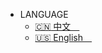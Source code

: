 <!-- _navbar.md 加载逻辑和 sidebar 文件一致，从每层目录下获取。例如当前路由为 /zh-cn/custom-navbar 那么是从 /zh-cn/_navbar.md 获取导航栏。 -->

* LANGUAGE
    * [:cn: 中文&emsp;](/zh-cn/)
    * [:us: English&emsp;](/)